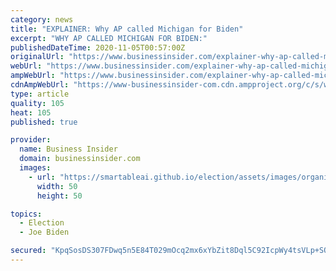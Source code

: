 ```yaml
---
category: news
title: "EXPLAINER: Why AP called Michigan for Biden"
excerpt: "WHY AP CALLED MICHIGAN FOR BIDEN:"
publishedDateTime: 2020-11-05T00:57:00Z
originalUrl: "https://www.businessinsider.com/explainer-why-ap-called-michigan-for-biden-2020-11"
webUrl: "https://www.businessinsider.com/explainer-why-ap-called-michigan-for-biden-2020-11"
ampWebUrl: "https://www.businessinsider.com/explainer-why-ap-called-michigan-for-biden-2020-11?amp"
cdnAmpWebUrl: "https://www-businessinsider-com.cdn.ampproject.org/c/s/www.businessinsider.com/explainer-why-ap-called-michigan-for-biden-2020-11?amp"
type: article
quality: 105
heat: 105
published: true

provider:
  name: Business Insider
  domain: businessinsider.com
  images:
    - url: "https://smartableai.github.io/election/assets/images/organizations/businessinsider.com-50x50.jpg"
      width: 50
      height: 50

topics:
  - Election
  - Joe Biden

secured: "KpqSosDS307FDwq5n5E84T029mOcq2mx6xYbZit8Dql5C92IcpWy4tsVLp+SOrcGnY11B3XIzMdvB5w3JPzpfE71GJE9sWzE7s+2nc7HtbdztIUyYC5J1Npv6HY4DVyylK7ivBc7n1lba9Px3NJT45iVBsd5vFC+8yR7gL5TCQAyyBUHcJ4yLG68Q+yFJ8nsb2GM/HXDSefkvQGmpzsUVCCREg9SNFNFS8mvTXGS45rTWFEL9hWh8bHF9JTKhPLCtMkCoiRUK51EFv2yX/HLDTXMCwIqT7uyAwfZcHKteQ+rc4+9nBJKg85E/TmXbE9HpeCSeEEYb3WbrW5djbEVun+z2zhSCKWbM0sarEyGmsE=;z7+q+tZ8yQYQ1nbFzsZAeA=="
---
```


